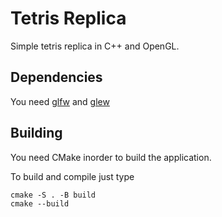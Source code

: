 # Tetris Replica

Simple tetris replica in C++ and OpenGL.

## Dependencies
You need [glfw](https://github.com/glfw/glfw) and [glew](https://github.com/nigels-com/glew)

## Building

You need CMake inorder to build the application.

To build and compile just type
```
cmake -S . -B build
cmake --build
```
